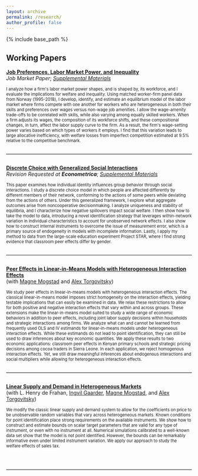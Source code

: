 ```yaml
---
layout: archive
permalink: /research/
author_profile: false
---
```


{% include base_path %}

## Working Papers

[**Job Preferences, Labor Market Power, and Inequality**](/files/jmp.pdf) <br>
_Job Market Paper_; [*Supplemental Materials*](/files/jmp_supplement.pdf)<br>

<p style="font-size: 0.8em;">
I analyze how a firm's labor market power shapes, and is shaped by, its workforce, and I evaluate the implications for welfare and inequality. Using matched worker-firm panel data from Norway (1995-2018), I develop, identify, and estimate an equilibrium model of the labor market where firms compete with one another for workers who are heterogeneous in both their skills and preferences over wages versus non-wage job amenities. I allow the wage-amenity trade-offs to be correlated with skills, while also varying among equally skilled workers. When a firm adjusts its wages, the composition of its workforce shifts, and these compositional changes, in turn, affect the labor supply curve to the firm. As a result, the firm's wage-setting power varies based on which types of workers it employs. I find that this variation leads to large allocative inefficiency, with welfare losses from imperfect competition estimated at 9.5% relative to the competitive benchmark.
</p>

<hr style="margin: 2em 0; border: none; border-top: 1px solid #ccc;">

[**Discrete Choice with Generalized Social Interactions**](/files/dcwgsi_paper.pdf) <br>
_Revision Requested at **Econometrica**_; [*Supplemental Materials*](/files/dcwgsi_supplement.pdf)<br>

<p style="font-size: 0.8em;">
This paper examines how individual identity influences group behavior through social interactions. I study a discrete choice model in which people are affected differently by different members of their network, conforming to the actions of some peers while deviating from the actions of others. Under this generalized framework, I explore what aggregate outcomes arise from noncooperative decisionmaking. I analyze uniqueness and stability of equilibria, and I characterize how negative spillovers impact social welfare. I then show how to take the model to data, introducing a novel identification strategy that leverages within-network variation in individual characteristics to account for unobserved network effects. I also show how to construct internal instruments to overcome the issue of measurement error, which is a primary source of endogeneity in models with incomplete information. Lastly, I apply my method to data from the large-scale education experiment Project STAR, where I find strong evidence that classroom peer effects differ by gender.
</p>

<hr style="margin: 2em 0; border: none; border-top: 1px solid #ccc;">

[**Peer Effects in Linear-in-Means Models with Heterogeneous Interaction Effects**](/files/mto2024.pdf) <br>
(with [Magne Mogstad](https://sites.google.com/site/magnemogstad) and [Alex Torgovitsky](https://a-torgovitsky.github.io))

<p style="font-size: 0.8em;">
We study peer effects in linear-in-means models with heterogeneous interaction effects. The classical linear-in-means model imposes strict homogeneity on the interaction effects, yielding testable implications that can easily be examined in data. We relax these restrictions to allow for both positive and negative interaction effects that vary within and across groups. These extensions make the linear-in-means model suited to study a wide range of economic behaviors in addition to peer effects, including joint labor supply decisions within households and strategic interactions among firms. We analyze what can and cannot be learned from frequently used OLS and IV estimands for linear-in-means models under heterogeneous interaction effects. While these estimands do not lead to point identification, they can still be used to draw inferences about key economic quantities. We apply these results to two economic applications: classroom peer effects in Kenyan primary schools and strategic pricing decisions among cocoa traders in Sierra Leone. In each application, we reject homogenous interaction effects. Yet, we still draw meaningful inferences about endogenous interactions and social multipliers while allowing for heterogeneous interaction effects.
</p>

<hr style="margin: 2em 0; border: none; border-top: 1px solid #ccc;">

[**Linear Supply and Demand in Heterogeneous Markets**](/files/lsdhm_paper.pdf) <br>
(with L. Henry de Frahan, [Ingvil Gaarder](https://sites.google.com/site/ingvilgaarder), [Magne Mogstad](https://sites.google.com/site/magnemogstad), and [Alex Torgovitsky](https://a-torgovitsky.github.io))

<p style="font-size: 0.8em;">
We modify the classic linear supply and demand system to allow for the coefficients on price to be unobservable random variables that vary across heterogeneous markets. Known conditions for point identification place strong requirements on the available instruments. We show how to construct and estimate bounds on scalar target parameters that are valid for any type of instrument, or even with no instrument at all. Numerical simulations calibrated to a well-known data set show that the model is not point identified. However, the bounds can be remarkably informative even under limited instrument variation. We apply our approach to study the welfare effects of sales tax.
</p>

<br style="clear: both;">
<hr style="margin: 2em 0; border: none; border-top: 1px solid #ccc;">
